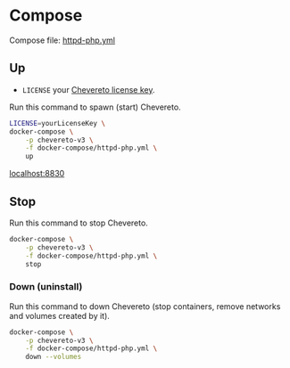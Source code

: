 # Compose

Compose file: [httpd-php.yml](docker-compose/httpd-php.yml)

## Up

* `LICENSE` your [Chevereto license key](https://chevereto.com/pricing).

Run this command to spawn (start) Chevereto.

```sh
LICENSE=yourLicenseKey \
docker-compose \
    -p chevereto-v3 \
    -f docker-compose/httpd-php.yml \
    up
```

[localhost:8830](http://localhost:8830)

## Stop

Run this command to stop Chevereto.

```sh
docker-compose \
    -p chevereto-v3 \
    -f docker-compose/httpd-php.yml \
    stop
```

### Down (uninstall)

Run this command to down Chevereto (stop containers, remove networks and volumes created by it).

```sh
docker-compose \
    -p chevereto-v3 \
    -f docker-compose/httpd-php.yml \
    down --volumes
```
